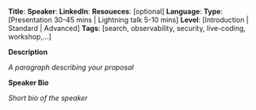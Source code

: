  **Title**:
 **Speaker**:
 **LinkedIn**:
 **Resoueces**: [optional]
 **Language**:
 **Type**: [Presentation 30-45 mins | Lightning talk 5-10 mins]
 **Level**: [Introduction | Standard | Advanced]
 **Tags**: [search, observability, security, live-coding, workshop,...]


**Description**

*A paragraph describing your proposal*


**Speaker Bio**

*Short bio of the speaker*
